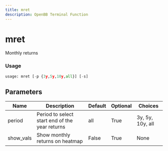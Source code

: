 ```yaml
---
title: mret
description: OpenBB Terminal Function
---
```


# mret

Monthly returns

### Usage 
```python
usage: mret [-p {3y,5y,10y,all}] [-s]
```

## Parameters

| Name | Description | Default | Optional | Choices |
| ---- | ----------- | ------- | -------- | ------- |
| period | Period to select start end of the year returns | all | True | 3y, 5y, 10y, all |
| show_vals | Show monthly returns on heatmap | False | True | None |


